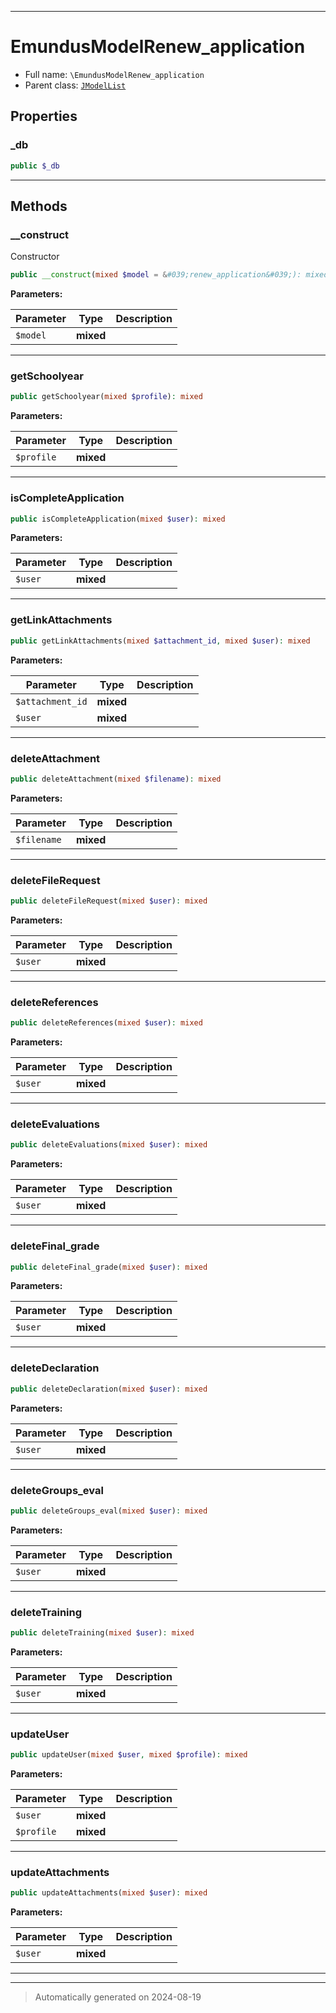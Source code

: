 ***

# EmundusModelRenew_application





* Full name: `\EmundusModelRenew_application`
* Parent class: [`JModelList`](./JModelList.md)



## Properties


### _db



```php
public $_db
```






***

## Methods


### __construct

Constructor

```php
public __construct(mixed $model = &#039;renew_application&#039;): mixed
```








**Parameters:**

| Parameter | Type | Description |
|-----------|------|-------------|
| `$model` | **mixed** |  |





***

### getSchoolyear



```php
public getSchoolyear(mixed $profile): mixed
```








**Parameters:**

| Parameter | Type | Description |
|-----------|------|-------------|
| `$profile` | **mixed** |  |





***

### isCompleteApplication



```php
public isCompleteApplication(mixed $user): mixed
```








**Parameters:**

| Parameter | Type | Description |
|-----------|------|-------------|
| `$user` | **mixed** |  |





***

### getLinkAttachments



```php
public getLinkAttachments(mixed $attachment_id, mixed $user): mixed
```








**Parameters:**

| Parameter | Type | Description |
|-----------|------|-------------|
| `$attachment_id` | **mixed** |  |
| `$user` | **mixed** |  |





***

### deleteAttachment



```php
public deleteAttachment(mixed $filename): mixed
```








**Parameters:**

| Parameter | Type | Description |
|-----------|------|-------------|
| `$filename` | **mixed** |  |





***

### deleteFileRequest



```php
public deleteFileRequest(mixed $user): mixed
```








**Parameters:**

| Parameter | Type | Description |
|-----------|------|-------------|
| `$user` | **mixed** |  |





***

### deleteReferences



```php
public deleteReferences(mixed $user): mixed
```








**Parameters:**

| Parameter | Type | Description |
|-----------|------|-------------|
| `$user` | **mixed** |  |





***

### deleteEvaluations



```php
public deleteEvaluations(mixed $user): mixed
```








**Parameters:**

| Parameter | Type | Description |
|-----------|------|-------------|
| `$user` | **mixed** |  |





***

### deleteFinal_grade



```php
public deleteFinal_grade(mixed $user): mixed
```








**Parameters:**

| Parameter | Type | Description |
|-----------|------|-------------|
| `$user` | **mixed** |  |





***

### deleteDeclaration



```php
public deleteDeclaration(mixed $user): mixed
```








**Parameters:**

| Parameter | Type | Description |
|-----------|------|-------------|
| `$user` | **mixed** |  |





***

### deleteGroups_eval



```php
public deleteGroups_eval(mixed $user): mixed
```








**Parameters:**

| Parameter | Type | Description |
|-----------|------|-------------|
| `$user` | **mixed** |  |





***

### deleteTraining



```php
public deleteTraining(mixed $user): mixed
```








**Parameters:**

| Parameter | Type | Description |
|-----------|------|-------------|
| `$user` | **mixed** |  |





***

### updateUser



```php
public updateUser(mixed $user, mixed $profile): mixed
```








**Parameters:**

| Parameter | Type | Description |
|-----------|------|-------------|
| `$user` | **mixed** |  |
| `$profile` | **mixed** |  |





***

### updateAttachments



```php
public updateAttachments(mixed $user): mixed
```








**Parameters:**

| Parameter | Type | Description |
|-----------|------|-------------|
| `$user` | **mixed** |  |





***


***
> Automatically generated on 2024-08-19
